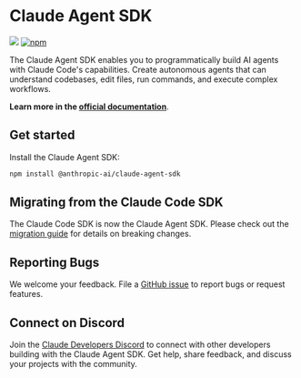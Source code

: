 # Claude Agent SDK

![](https://img.shields.io/badge/Node.js-18%2B-brightgreen?style=flat-square) [![npm]](https://www.npmjs.com/package/@anthropic-ai/claude-agent-sdk)

[npm]: https://img.shields.io/npm/v/@anthropic-ai/claude-agent-sdk.svg?style=flat-square

The Claude Agent SDK enables you to programmatically build AI agents with Claude Code's capabilities. Create autonomous agents that can understand codebases, edit files, run commands, and execute complex workflows.

**Learn more in the [official documentation](https://docs.claude.com/en/api/agent-sdk/overview)**.

## Get started

Install the Claude Agent SDK:

```sh
npm install @anthropic-ai/claude-agent-sdk
```

## Migrating from the Claude Code SDK

The Claude Code SDK is now the Claude Agent SDK. Please check out the [migration guide](https://docs.claude.com/en/docs/claude-code/sdk/migration-guide) for details on breaking changes.

## Reporting Bugs

We welcome your feedback. File a [GitHub issue](https://github.com/anthropics/claude-code/issues) to report bugs or request features.

## Connect on Discord

Join the [Claude Developers Discord](https://anthropic.com/discord) to connect with other developers building with the Claude Agent SDK. Get help, share feedback, and discuss your projects with the community.
